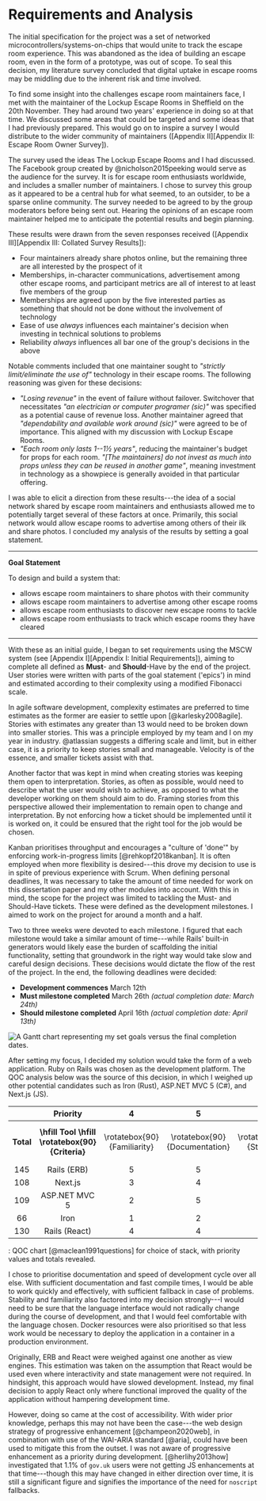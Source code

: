 # Requirements and Analysis

<!--
Detail the aims and objectives of your project and analyse individual parts in
detail. The analysis may cover more than is finally implemented. As a result of
the analysis, you should state what will be covered by the project and what will
not be done and why. Due consideration should also be given to how you will
evaluate your work. Evaluation is one of the most important aspects of any piece
of work and it should be thought about in the early stages. Consider tests or
experiments that can be conducted to establish the success of the work.

This should state, in a more detailed way, the objectives of the project by
requirement and the analysis should break the problem down into manageable
steps. There may be more than one suitable approach; the analysis may cover more
of the area than is finally implemented. Testing and evaluation should be given
due consideration. It is important that you state how you will evaluate your
work. For a design project it is appropriate to consider testing at the same
time as specification.
-->

The initial specification for the project was a set of networked
microcontrollers/systems-on-chips that would unite to track the escape room
experience. This was abandoned as the idea of building an escape room, even in
the form of a prototype, was out of scope. To seal this decision, my literature
survey concluded that digital uptake in escape rooms may be middling due to the
inherent risk and time involved.

To find some insight into the challenges escape room maintainers face, I met
with the maintainer of the Lockup Escape Rooms in Sheffield on the 20th
November. They had around two years' experience in doing so at that time. We
discussed some areas that could be targeted and some ideas that I had previously
prepared. This would go on to inspire a survey I would distribute to the wider
community of maintainers ([Appendix II][Appendix II: Escape Room Owner Survey]).

The survey used the ideas The Lockup Escape Rooms and I had discussed. The
Facebook group created by @nicholson2015peeking would serve as the audience for
the survey. It is for escape room enthusiasts worldwide, and includes a smaller
number of maintainers. I chose to survey this group as it appeared to be a
central hub for what seemed, to an outsider, to be a sparse online community.
The survey needed to be agreed to by the group moderators before being sent out.
Hearing the opinions of an escape room maintainer helped me to anticipate the
potential results and begin planning. 

These results were drawn from the seven responses received ([Appendix
III][Appendix III: Collated Survey Results]):

- Four maintainers already share photos online, but the remaining three
  are all interested by the prospect of it
- Memberships, in-character communications, advertisement among other escape
  rooms, and participant metrics are all of interest to at least five members of
  the group
- Memberships are agreed upon by the five interested parties as something that
  should not be done without the involvement of technology
- Ease of use *always* influences each maintainer's decision when investing in
  technical solutions to problems
- Reliability *always* influences all bar one of the group's decisions in the
  above

Notable comments included that one maintainer sought to *"strictly
limit/eliminate the use of"* technology in their escape rooms. The following
reasoning was given for these decisions:

- *"Losing revenue"* in the event of failure without failover.  Switchover that
  necessitates *"an electrician or computer programer (sic)"* was specified as a
  potential cause of revenue loss. Another maintainer agreed that
  *"dependability and available work around (sic)"* were agreed to be of
  importance. This aligned with my discussion with Lockup Escape Rooms.
- *"Each room only lasts 1--1½ years"*, reducing the maintainer's budget for
  props for each room. *"[The maintainers] do not invest as much into props
  unless they can be reused in another game"*, meaning investment in technology
  as a showpiece is generally avoided in that particular offering.

I was able to elicit a direction from these results---the idea of a social
network shared by escape room maintainers and enthusiasts allowed me to
potentially target several of these factors at once. Primarily, this social
network would allow escape rooms to advertise among others of their ilk and
share photos. I concluded my analysis of the results by setting a goal
statement.

---

**Goal Statement**

To design and build a system that:

- allows escape room maintainers to share photos with their community
- allows escape room maintainers to advertise among other escape rooms
- allows escape room enthusiasts to discover new escape rooms to tackle
- allows escape room enthusiasts to track which escape rooms they have cleared

---

With these as an initial guide, I began to set requirements using the MSCW
system (see [Appendix I][Appendix I: Initial Requirements]), aiming to complete
all defined as **Must**- and **Should**-Have by the end of the project. User
stories were written with parts of the goal statement ('epics') in mind and
estimated according to their complexity using a modified Fibonacci scale.

In agile software development, complexity estimates are preferred to time
estimates as the former are easier to settle upon [@karlesky2008agile]. Stories
with estimates any greater than 13 would need to be broken down into smaller
stories. This was a principle employed by my team and I on my year in industry.
@atlassian suggests a differing scale and limit, but in either case, it is a
priority to keep stories small and manageable. Velocity is of the essence, and
smaller tickets assist with that.

Another factor that was kept in mind when creating stories was keeping them open
to interpretation. Stories, as often as possible, would need to describe what
the user would wish to achieve, as opposed to what the developer working on them
should aim to do. Framing stories from this perspective allowed their
implementation to remain open to change and interpretation. By not enforcing
how a ticket should be implemented until it is worked on, it could be ensured
that the right tool for the job would be chosen.

Kanban prioritises throughput and encourages a "culture of 'done'" by enforcing
work-in-progress limits [@rehkopf2018kanban]. It is often employed when more
flexibility is desired---this drove my decision to use is in spite of previous
experience with Scrum. When defining personal deadlines, It was necessary to
take the amount of time needed for work on this dissertation paper and my other
modules into account. With this in mind, the scope for the project was limited
to tackling the Must- and Should-Have tickets. These were defined as the
development milestones. I aimed to work on the project for around a month and a
half.

Two to three weeks were devoted to each milestone. I figured that each milestone
would take a similar amount of time---while Rails' built-in generators would
likely ease the burden of scaffolding the initial functionality, setting that
groundwork in the right way would take slow and careful design decisions. These
decisions would dictate the flow of the rest of the project. In the end, the
following deadlines were decided:

- **Development commences** March 12th
- **Must milestone completed** March 26th *(actual completion date: March 24th)*
- **Should milestone completed** April 16th *(actual completion date: April
  13th)*

![A Gantt chart representing my set goals versus the final completion
dates.](gantt-chart.svg)

After setting my focus, I decided my solution would take the form of a web
application. Ruby on Rails was chosen as the development platform. The QOC
analysis below was the source of this decision, in which I weighed up other
potential candidates such as Iron (Rust), ASP.NET MVC 5 (C#), and Next.js (JS).

|  | **Priority** | 4 | 5 | 4 | 2 | 4 | 3 | 3 | 5 |
|:-----:|:----------------:|:-----------:|:-------------:|:---------:|:-------------:|:--------------------------:|:----------------------------:|:---------:|:-----------------:|
| **Total** | **\hfill Tool \hfill \rotatebox{90}{Criteria}** | \rotatebox{90}{Familiarity} | \rotatebox{90}{Documentation} | \rotatebox{90}{Stability} | \rotatebox{90}{Linux support} | \rotatebox{90}{Docker resources} | \rotatebox{90}{Developer tools (generators)} | \rotatebox{90}{Community} | \rotatebox{90}{Development cycle} |
| 145 | Rails (ERB) | 5 | 5 | 5 | 5 | 5 | 5 | 5 | 4 |
| 108 | Next.js | 3 | 4 | 3 | 5 | 5 | 1 | 2 | 5 |
| 109 | ASP.NET MVC 5 | 2 | 5 | 5 | 1 | 5 | 5 | 3 | 2 |
| 66 | Iron | 1 | 2 | 1 | 5 | 3 | 1 | 1 | 4 |
| 130 | Rails (React) | 4 | 4 | 5 | 5 | 5 | 3 | 5 | 4 |

: QOC chart [@maclean1991questions] for choice of stack, with priority
values and totals revealed.

I chose to prioritise documentation and speed of development cycle over all
else. With sufficient documentation and fast compile times, I would be able to
work quickly and effectively, with sufficient fallback in case of problems.
Stability and familiarity also factored into my decision strongly---I would need
to be sure that the language interface would not radically change during the
course of development, and that I would feel comfortable with the language
chosen. Docker resources were also prioritised so that less work would be
necessary to deploy the application in a container in a production environment.

Originally, ERB and React were weighed against one another as view engines. This
estimation was taken on the assumption that React would be used even where
interactivity and state management were not required. In hindsight, this
approach would have slowed development. Instead, my final decision to apply
React only where functional improved the quality of the application without
hampering development time.

However, doing so came at the cost of accessibility. With wider prior knowledge,
perhaps this may not have been the case---the web design strategy of progressive
enhancement [@champeon2020web], in combination with use of the WAI-ARIA standard
[@aria], could have been used to mitigate this from the outset. I was not aware
of progressive enhancement as a priority during development. [@herlihy2013how]
investigated that 1.1% of `gov.uk` users were not getting JS enhancements at
that time---though this may have changed in either direction over time, it is
still a significant figure and signifies the importance of the need for
`noscript` fallbacks.
